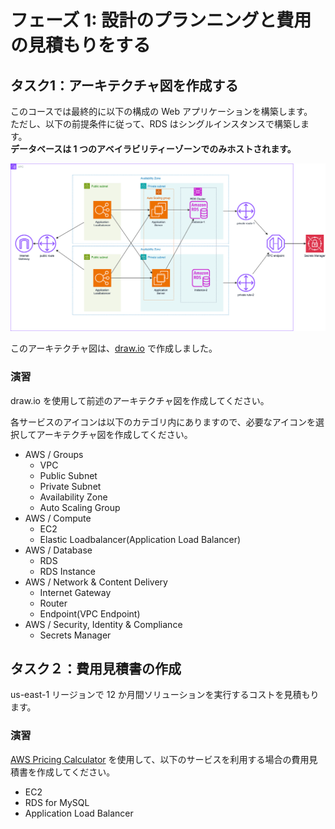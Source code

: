 # フェーズ 1: 設計のプランニングと費用の見積もりをする
## タスク1：アーキテクチャ図を作成する
このコースでは最終的に以下の構成の Web アプリケーションを構築します。  
ただし、以下の前提条件に従って、RDS はシングルインスタンスで構築します。  
__データベースは 1 つのアベイラビリティーゾーンでのみホストされます。__

![](./web1.drawio.svg)

このアーキテクチャ図は、[draw.io](https://app.diagrams.net/) で作成しました。

### 演習
draw.io を使用して前述のアーキテクチャ図を作成してください。

各サービスのアイコンは以下のカテゴリ内にありますので、必要なアイコンを選択してアーキテクチャ図を作成してください。
- AWS / Groups
    - VPC
    - Public Subnet
    - Private Subnet
    - Availability Zone
    - Auto Scaling Group
- AWS / Compute
    - EC2
    - Elastic Loadbalancer(Application Load Balancer)
- AWS / Database
    - RDS
    - RDS Instance
- AWS / Network & Content Delivery
    - Internet Gateway
    - Router
    - Endpoint(VPC Endpoint)
- AWS / Security, Identity & Compliance
    - Secrets Manager

## タスク２：費用見積書の作成
us-east-1 リージョンで 12 か月間ソリューションを実行するコストを見積もります。

### 演習
[AWS Pricing Calculator](https://calculator.aws/#/) を使用して、以下のサービスを利用する場合の費用見積書を作成してください。
- EC2
- RDS for MySQL
- Application Load Balancer
